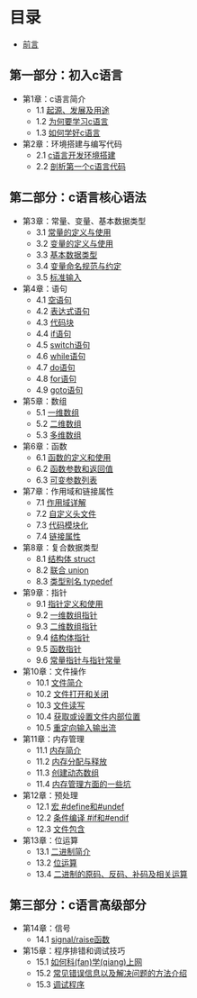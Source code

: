 # 目录
* [前言](preface.md)

## 第一部分：初入c语言

* 第1章：c语言简介
    * 1.1 [起源、发展及用途](01.1.md)
    * 1.2 [为何要学习c语言](01.2.md)
    * 1.3 [如何学好c语言](01.3.md)
* 第2章：环境搭建与编写代码
    * 2.1 [c语言开发环境搭建](02.1.md)
    * 2.2 [剖析第一个c语言代码](02.2.md)
    
## 第二部分：c语言核心语法

* 第3章：常量、变量、基本数据类型
    * 3.1 [常量的定义与使用](03.1.md)
    * 3.2 [变量的定义与使用](03.2.md)
    * 3.3 [基本数据类型](03.3.md)
    * 3.4 [变量命名规范与约定](03.4.md)
    * 3.5 [标准输入](03.5.md)
* 第4章：语句
    * 4.1 [空语句](04.1.md)
    * 4.2 [表达式语句](04.2.md)
    * 4.3 [代码块](04.3.md)
    * 4.4 [if语句](04.4.md)
    * 4.5 [switch语句](04.5.md)
    * 4.6 [while语句](04.6.md)
    * 4.7 [do语句](04.7.md)
    * 4.8 [for语句](04.8.md)
    * 4.9 [goto语句](04.9.md)
* 第5章：数组
    * 5.1 [一维数组](05.1.md)
    * 5.2 [二维数组](05.1.md)
    * 5.3 [多维数组](05.1.md)
* 第6章：函数
    * 6.1 [函数的定义和使用](06.1.md)
    * 6.2 [函数参数和返回值](06.2.md)
    * 6.3 [可变参数列表](06.3.md)
* 第7章：作用域和链接属性
    * 7.1 [作用域详解](07.1.md)
    * 7.2 [自定义头文件](07.2.md)
    * 7.3 [代码模块化](07.3.md)
    * 7.4 [链接属性](07.4.md)
* 第8章：复合数据类型
    * 8.1 [结构体 struct](08.1.md)
    * 8.2 [联合 union](08.2.md)
    * 8.3 [类型别名 typedef](08.3)
* 第9章：指针
    * 9.1 [指针定义和使用](09.1.md)
    * 9.2 [一维数组指针](09.2.md)
    * 9.3 [二维数组指针](09.3.md)
    * 9.4 [结构体指针](09.4.md)
    * 9.5 [函数指针](09.5.md)
    * 9.6 [常量指针与指针常量](09.6.md)
* 第10章：文件操作
    * 10.1 [文件简介](10.1.md)
    * 10.2 [文件打开和关闭](10.2.md)
    * 10.3 [文件读写](10.3.md)
    * 10.4 [获取或设置文件内部位置](10.4.md)
    * 10.5 [重定向输入输出流](10.5.md)
* 第11章：内存管理
    * 11.1 [内存简介](11.1.md)
    * 11.2 [内存分配与释放](11.2.md)
    * 11.3 [创建动态数组](11.3.md)
    * 11.4 [内存管理方面的一些坑](11.4.md)
* 第12章：预处理
    * 12.1 [宏 #define和#undef](12.1.md)
    * 12.2 [条件编译 #if和#endif](12.2.md)
    * 12.3 [文件包含](12.3.md)
* 第13章：位运算
    * 13.1 [二进制简介](13.1.md)
    * 13.2 [位运算](13.2.md)
    * 13.4 [二进制的原码、反码、补码及相关运算](13.3.md)
## 第三部分：c语言高级部分

* 第14章：信号
    * 14.1 [signal/raise函数](14.1.md)
* 第15章：程序排错和调试技巧
    * 15.1 [如何科(fan)学(qiang)上网](15.1.md)
    * 15.2 [常见错误信息以及解决问题的方法介绍](15.2.md)
    * 15.3 [调试程序](15.3.md)